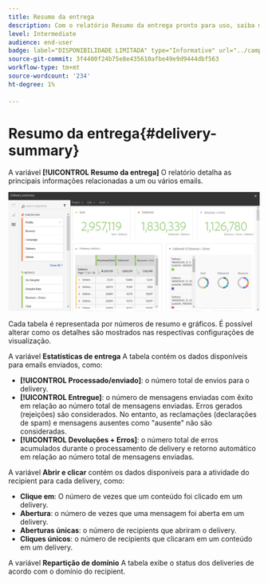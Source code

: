 ```yaml
---
title: Resumo da entrega
description: Com o relatório Resumo da entrega pronto para uso, saiba mais sobre as estatísticas de entregas, como número de envios, devoluções e aberturas.
level: Intermediate
audience: end-user
badge: label="DISPONIBILIDADE LIMITADA" type="Informative" url="../campaign-standard-migration-home.md" tooltip="Restrito a usuários migrados do Campaign Standard"
source-git-commit: 3f4400f24b75e8e435610afbe49e9d9444dbf563
workflow-type: tm+mt
source-wordcount: '234'
ht-degree: 1%

---
```


# Resumo da entrega{#delivery-summary}

A variável **[!UICONTROL Resumo da entrega]** O relatório detalha as principais informações relacionadas a um ou vários emails.

![](assets/campaign_reports_1.png)

Cada tabela é representada por números de resumo e gráficos. É possível alterar como os detalhes são mostrados nas respectivas configurações de visualização.

A variável **Estatísticas de entrega** A tabela contém os dados disponíveis para emails enviados, como:

* **[!UICONTROL Processado/enviado]**: o número total de envios para o delivery.
* **[!UICONTROL Entregue]**: o número de mensagens enviadas com êxito em relação ao número total de mensagens enviadas. Erros gerados (rejeições) são considerados. No entanto, as reclamações (declarações de spam) e mensagens ausentes como &quot;ausente&quot; não são consideradas.
* **[!UICONTROL Devoluções + Erros]**: o número total de erros acumulados durante o processamento de delivery e retorno automático em relação ao número total de mensagens enviadas.

A variável **Abrir e clicar** contém os dados disponíveis para a atividade do recipient para cada delivery, como:

* **Clique em**: O número de vezes que um conteúdo foi clicado em um delivery.
* **Abertura**: o número de vezes que uma mensagem foi aberta em um delivery.
* **Aberturas únicas**: o número de recipients que abriram o delivery.
* **Cliques únicos**: o número de recipients que clicaram em um conteúdo em um delivery.

A variável **Repartição de domínio** A tabela exibe o status dos deliveries de acordo com o domínio do recipient.
